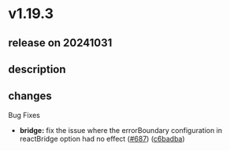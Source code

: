 # v1.19.3

## release on 20241031
## description
## changes
Bug Fixes

* <strong>bridge:</strong> fix the issue where the errorBoundary configuration in reactBridge option had no effect (<a href="https://github.com/web-infra-dev/garfish/issues/687" data-hovercard-type="pull_request" data-hovercard-url="/web-infra-dev/garfish/pull/687/hovercard">#687</a>) (<a href="https://github.com/web-infra-dev/garfish/commit/c6badba">c6badba</a>)

